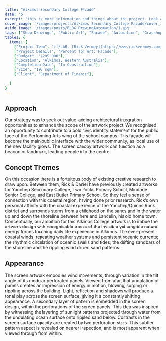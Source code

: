 ```yaml
---
title: "Alkimos Secondary College Facade" 
date: '5'
excerpt: 'this is more information and things about the project. Look at this test, it is testing the length of the item'
cover_image: '/images/projects/Alkimos Secondary College Facade/cover_image.jpg'
aside_image: '/images/posts/BLOG_DrawingAutomation/1.jpg'
tags: ["Shop Drawings", "Public Art", "Facade", "Automation", "Grasshopper", "Computational Design", "Rhino 3D"]
tables: {
  items: [
    ["Project Team", "if/LAB, [Rick Vermey](https://www.rickvermey.com/)"],
    ["Project Details", "Percent for Art: Facade"],
    ["Budget", "$295,000"],
    ["Location", "Alkimos, Western Australia"],
    ["Completion Date", "In Construction"],
    ["Size", "195 sqm"],
    ["Client", "Department of Finance"],
 
  ]
}
---
```


## Approach

Our strategy was to seek out value-adding architectural integration opportunities to enhance the scope of the artwork project. We recognised an opportunity to contribute to a bold civic identity statement for the public face of the Performing Arts wing of the school campus. This façade will become the main public interface with the wider community, as local use of the new facility grows. The screen canopy artwork can function as a beacon or landmark, leading people into the centre.

## Concept Themes

On this occasion there is a fortuitous body of existing creative research to draw upon. Between them, Rick & Daniel have previously created artworks for Yanchep Secondary College, Two Rocks Primary School, Mindarie Senior College, and East Butler Primary School. So they feel a sense of connection with this coastal region, having done prior research. Rick’s own personal affinity with the coastal experience of the Yanchep/Quinns Rock district and surrounds stems from a childhood on the sands and in the water up and down the shoreline between here and Lancelin, his old home town. Conceptually, our ambition for this Alkimos College artwork is to imbue the artwork design with recognisable traces of the invisible yet tangible natural energy forces touching daily life experience in Alkimos. The ever-present coastal winds, repeating weather systems and persistent oceanic currents; the rhythmic circulation of oceanic swells and tides; the drifting sandbars of the shoreline and the rippling wind driven sand patterns.

## Appearance 

The screen artwork embodies wind movements, through variation in the tilt angle of its modular perforated panels. Viewed from afar, that undulation of panels creates an impression of energy in motion, blowing, surging or rippling across the building. Light, reflection and shadows will produce a tonal play across the screen surface, giving it a constantly shifting appearance. A secondary layer of pattern is embedded in the screen design, within the perforations of the screen panels. This idea was inspired by witnessing the layering of sunlight patterns projected through water from the undulating ocean surface onto rippled sand below. Contrasts in the screen surface opacity are created by two perforation sizes. This subtler pattern aspect is revealed on nearer inspection, and is most apparent when viewed through from within.